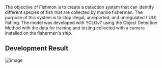 The objective of Fishmon is to create a detection system that can identify different species of fish that are collected by marine fishermen. The purpose of this system is to stop illegal, unreported, and unregulated (IUU) fishing. The model was developed with YOLOv7 using the Object Detection Method with the data for training and testing collected with a camera installed on the fishermen's ship.

## Development Result

![image](https://github.com/Damed911/Fishmon-AI-Dev/assets/58605826/bf90cc01-9d5d-410f-a67b-57ed12c1d825)
